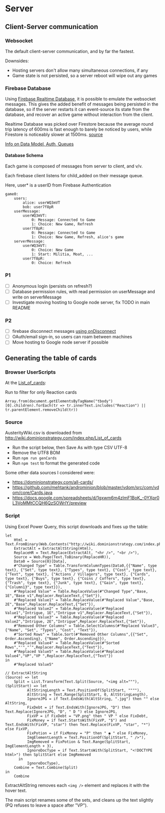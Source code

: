 # Server

## Client-Server communication

### Websocket
The default client-server communication, and by far the fastest.

Downsides:

* Hosting servers don't allow many simultaneous connections, if any
* Game state is not persisted, so a server reboot will wipe out any games

### Firebase Database

Using [Firebase Realtime Database](https://firebase.google.com/docs/database), it is possible to emulate the websocket messages. This gives the added benefit of messages being persisted in the database, so if the server restarts it can event-source its state from the database, and recover an active game without interaction from the client.

Realtime Database was picked over Firestore because the average round trip latency of 600ms is fast enough to barely be noticed by users, while Firestore is noticeably slower at 1500ms.
[source](https://medium.com/@d8schreiber/firebase-performance-firestore-and-realtime-database-latency-13effcade26d)

[Info on Data Model, Auth, Queues](https://howtofirebase.com/firebase-data-modeling-939585ade7f4)

#### Database Schema

Each game is composed of messages from server to client, and v/v.

Each firebase client listens for child_added on their message queue.

Here, user* is a userID from Firebase Authentication

    game0:
        users:
            alice: userWQ3mVT
            bob: user7f8pR
        userMessage:
            userWQ3mVT:
                0: Message: Connected to Game
                1: Choice: New Game, Refresh
            user7f8pR:
                0: Message: Connected to Game
                1: Choice: New Game, Refresh, alice's game
        serverMessage:
            userWQ3mVT:
                0: Choice: New Game
                1: Start: Militia, Moat, ...
            user7f8pR:
                0: Choice: Refresh

### P1
- [ ] Anonymous login (persists on refresh?)
- [ ] Database permission rules, with read permission on userMessage and write on serverMessage
- [ ] Investigate moving hosting to Google node server, fix TODO in main README

### P2 
- [ ] firebase disconnect messages [using onDisconnect](https://firebase.google.com/docs/database/web/offline-capabilities#how-ondisconnect-works)
- [ ] OAuth/email sign-in, so users can roam between machines
- [ ] Move hosting to Google node server if possible

## Generating the table of cards

### Browser UserScripts

At the [List_of_cards](http://wiki.dominionstrategy.com/index.php/List_of_cards):

Run to filter for only Reaction cards

    Array.from(document.getElementsByTagName("tbody")[0].children).forEach(tr => tr.innerText.includes("Reaction") || tr.parentElement.removeChild(tr))

### Source

AusterityWiki.csv is downloaded from http://wiki.dominionstrategy.com/index.php/List_of_cards

* Run the script below, then Save As with type CSV UTF-8
* Remove the UTF8 BOM
* Run `npm run genCards`
* Run `npm test` to format the generated code

Some other data sources I considered were:

* https://dominionstrategy.com/all-cards/
* https://github.com/mehtank/androminion/blob/master/vdom/src/com/vdom/core/Cards.java
* https://docs.google.com/spreadsheets/d/1gxwm6m4zImF1BoK_-0YXpr0L3VoMMtCCQH6QzSOWrlY/preview

### Script

Using Excel Power Query, this script downloads and fixes up the table:

```
let
    Html = Text.FromBinary(Web.Contents("http://wiki.dominionstrategy.com/index.php/List_of_cards")),
    ExtractAlt = ExtractAltString(Html),
    ReplaceHR = Text.Replace(ExtractAlt, "<hr />", "<br />"),
    Source = Web.Page(Text.ToBinary(ReplaceHR)),
    Data0 = Source{0}[Data],
    #"Changed Type" = Table.TransformColumnTypes(Data0,{{"Name", type text}, {"Set", type text}, {"Types", type text}, {"Cost", type text}, {"Text", type text}, {"Actions / Villagers", type text}, {"Cards", type text}, {"Buys", type text}, {"Coins / Coffers", type text}, {"Trash", type text}, {"Junk", type text}, {"Gain", type text}, {"Column13", type text}}),
    #"Replaced Value" = Table.ReplaceValue(#"Changed Type","Base, 1E","Base v1",Replacer.ReplaceText,{"Set"}),
    #"Replaced Value1" = Table.ReplaceValue(#"Replaced Value","Base, 2E","Base",Replacer.ReplaceText,{"Set"}),
    #"Replaced Value2" = Table.ReplaceValue(#"Replaced Value1","Intrigue, 1E","Intrigue v1",Replacer.ReplaceText,{"Set"}),
    #"Replaced Value3" = Table.ReplaceValue(#"Replaced Value2","Intrigue, 2E","Intrigue",Replacer.ReplaceText,{"Set"}),
    #"Removed Other Columns" = Table.SelectColumns(#"Replaced Value3",{"Name", "Set", "Types", "Cost", "Text"}),
    #"Sorted Rows" = Table.Sort(#"Removed Other Columns",{{"Set", Order.Ascending}, {"Name", Order.Ascending}}),
    #"Replaced Value4" = Table.ReplaceValue(#"Sorted Rows","'","’",Replacer.ReplaceText,{"Text"}),
    #"Replaced Value5" = Table.ReplaceValue(#"Replaced Value4","VP","VP ",Replacer.ReplaceText,{"Text"})
in
    #"Replaced Value5"

// ExtractAltString 
(Source) => let
    Split = List.Transform(Text.Split(Source, "<img alt="""), (SplitStart) => let
          AltStringLength = Text.PositionOf(SplitStart, """"),
          AltString = Text.Range(SplitStart, 0, AltStringLength),
          IgnoreJPG = if Text.EndsWith(AltString, ".jpg") then "" else AltString,
          FixDebt = if Text.EndsWith(IgnoreJPG, "D") then Text.Replace(IgnoreJPG, "D", " D ") else IgnoreJPG,
          FixVP = if FixDebt = "VP.png" then " VP " else FixDebt,
          FixMoney = if Text.StartsWith(FixVP, "$") and Text.EndsWith(FixVP, "star") then Text.Replace(FixVP, "star", "*") else FixVP,
          FixPotion = if FixMoney = "P" then " ◉ " else FixMoney,
          ImgElementLength = Text.PositionOf(SplitStart, " />"),
          ImgRemoved = FixPotion & Text.Range(SplitStart, ImgElementLength + 3),
          IgnoreDocType = if Text.StartsWith(SplitStart, "<!DOCTYPE html>") then SplitStart else ImgRemoved
      in
          IgnoreDocType),
    Combine = Text.Combine(Split)
in
    Combine
```

ExtractAltString removes each `<img />` element and replaces it with the hover text.

The main script renames some of the sets, and cleans up the text slightly (PQ refuses to leave a space after "VP").
